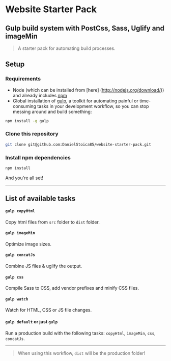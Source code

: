 # Website Starter Pack

## Gulp build system with PostCss, Sass, Uglify and imageMin

> A starter pack for automating build processes.

## Setup

### Requirements

* Node (which can be installed from [here] (http://nodejs.org/download/)) and already includes [npm](https://www.npmjs.com/get-npm)
* Global installation of [gulp](https://gulpjs.com/), a toolkit for automating painful or time-consuming tasks in your development workflow, so you can stop messing around and build something:
```bash
npm install -g gulp
```

### Clone this repository
```bash
git clone git@github.com:DanielStoica85/website-starter-pack.git
```

### Install npm dependencies

```bash
npm install
```

And you're all set!

------

## List of available tasks

#### `gulp copyHtml`
Copy html files from `src` folder to `dist` folder.

#### `gulp imageMin`
Optimize image sizes.

#### `gulp concatJs`
Combine JS files & uglify the output.

#### `gulp css`
Compile Sass to CSS, add vendor prefixes and minify CSS files.

#### `gulp watch`
Watch for HTML, CSS or JS file changes.

#### `gulp default` or just `gulp`
Run a production build with the following tasks: `copyHtml`, `imageMin`, `css`, `concatJs`.

----

> When using this workflow, `dist` will be the production folder!
